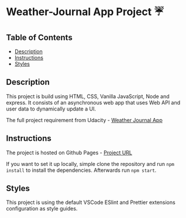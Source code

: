 # Weather-Journal App Project ☔

## Table of Contents

- [Description](#description)
- [Instructions](#instructions)
- [Styles](#styles)

## Description

This project is build using HTML, CSS, Vanilla JavaScript, Node and express. It consists of an asynchronous web app that uses Web API and user data to dynamically update a UI.

The full project requirement from Udacity - [Weather Journal App](https://review.udacity.com/#!/rubrics/2655/view)

## Instructions

The project is hosted on Github Pages - [Project URL](https://petya-.github.io/udacity-blog-website/blog/blogPost.html)

If you want to set it up locally, simple clone the repository and run `npm install` to install the dependencies. Afterwards run `npm start`.

## Styles

This project is using the default VSCode ESlint and Prettier extensions configuration as style guides.

